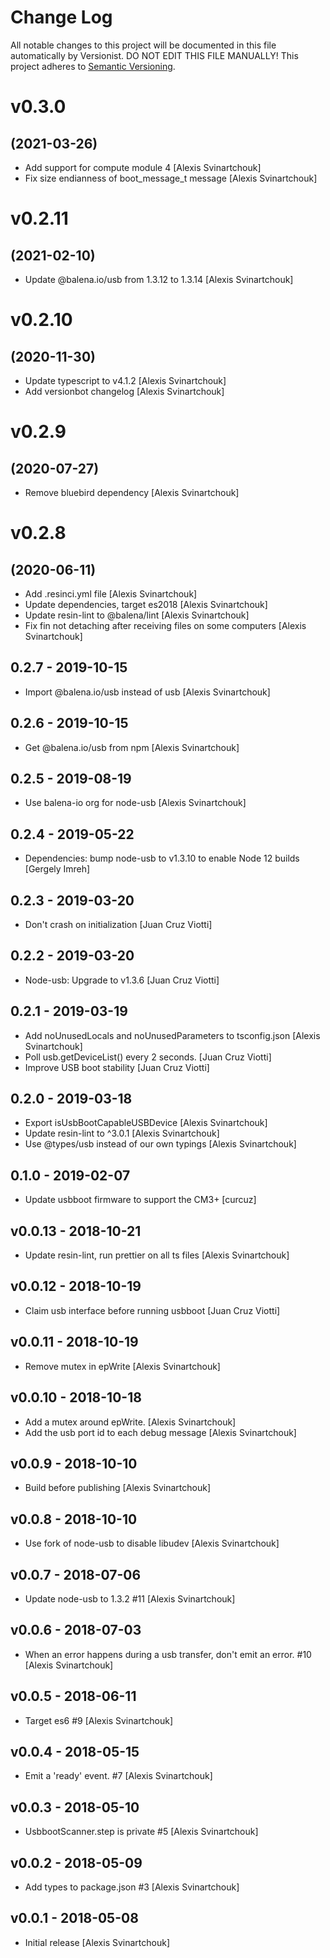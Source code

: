 # Change Log

All notable changes to this project will be documented in this file
automatically by Versionist. DO NOT EDIT THIS FILE MANUALLY!
This project adheres to [Semantic Versioning](http://semver.org/).

# v0.3.0
## (2021-03-26)

* Add support for compute module 4 [Alexis Svinartchouk]
* Fix size endianness of boot_message_t message [Alexis Svinartchouk]

# v0.2.11
## (2021-02-10)

* Update @balena.io/usb from 1.3.12 to 1.3.14 [Alexis Svinartchouk]

# v0.2.10
## (2020-11-30)

* Update typescript to v4.1.2 [Alexis Svinartchouk]
* Add versionbot changelog [Alexis Svinartchouk]

# v0.2.9
## (2020-07-27)

* Remove bluebird dependency [Alexis Svinartchouk]

# v0.2.8
## (2020-06-11)

* Add .resinci.yml file [Alexis Svinartchouk]
* Update dependencies, target es2018 [Alexis Svinartchouk]
* Update resin-lint to @balena/lint [Alexis Svinartchouk]
* Fix fin not detaching after receiving files on some computers [Alexis Svinartchouk]

## 0.2.7 - 2019-10-15

* Import @balena.io/usb instead of usb [Alexis Svinartchouk]

## 0.2.6 - 2019-10-15

* Get @balena.io/usb from npm [Alexis Svinartchouk]

## 0.2.5 - 2019-08-19

* Use balena-io org for node-usb [Alexis Svinartchouk]

## 0.2.4 - 2019-05-22

* Dependencies: bump node-usb to v1.3.10 to enable Node 12 builds [Gergely Imreh]

## 0.2.3 - 2019-03-20

* Don't crash on initialization [Juan Cruz Viotti]

## 0.2.2 - 2019-03-20

* Node-usb: Upgrade to v1.3.6 [Juan Cruz Viotti]

## 0.2.1 - 2019-03-19

* Add noUnusedLocals and noUnusedParameters to tsconfig.json [Alexis Svinartchouk]
* Poll usb.getDeviceList() every 2 seconds. [Juan Cruz Viotti]
* Improve USB boot stability [Juan Cruz Viotti]

## 0.2.0 - 2019-03-18

* Export isUsbBootCapableUSBDevice [Alexis Svinartchouk]
* Update resin-lint to ^3.0.1 [Alexis Svinartchouk]
* Use @types/usb instead of our own typings [Alexis Svinartchouk]

## 0.1.0 - 2019-02-07

* Update usbboot firmware to support the CM3+ [curcuz]

## v0.0.13 - 2018-10-21

* Update resin-lint, run prettier on all ts files [Alexis Svinartchouk]

## v0.0.12 - 2018-10-19

* Claim usb interface before running usbboot [Juan Cruz Viotti]

## v0.0.11 - 2018-10-19

* Remove mutex in epWrite [Alexis Svinartchouk]

## v0.0.10 - 2018-10-18

* Add a mutex around epWrite. [Alexis Svinartchouk]
* Add the usb port id to each debug message [Alexis Svinartchouk]

## v0.0.9 - 2018-10-10

* Build before publishing [Alexis Svinartchouk]

## v0.0.8 - 2018-10-10

* Use fork of node-usb to disable libudev [Alexis Svinartchouk]

## v0.0.7 - 2018-07-06

* Update node-usb to 1.3.2 #11 [Alexis Svinartchouk]

## v0.0.6 - 2018-07-03

* When an error happens during a usb transfer, don't emit an error. #10 [Alexis Svinartchouk]

## v0.0.5 - 2018-06-11

* Target es6 #9 [Alexis Svinartchouk]

## v0.0.4 - 2018-05-15

* Emit a 'ready' event. #7 [Alexis Svinartchouk]

## v0.0.3 - 2018-05-10

* UsbbootScanner.step is private #5 [Alexis Svinartchouk]

## v0.0.2 - 2018-05-09

* Add types to package.json #3 [Alexis Svinartchouk]

## v0.0.1 - 2018-05-08

* Initial release [Alexis Svinartchouk]
